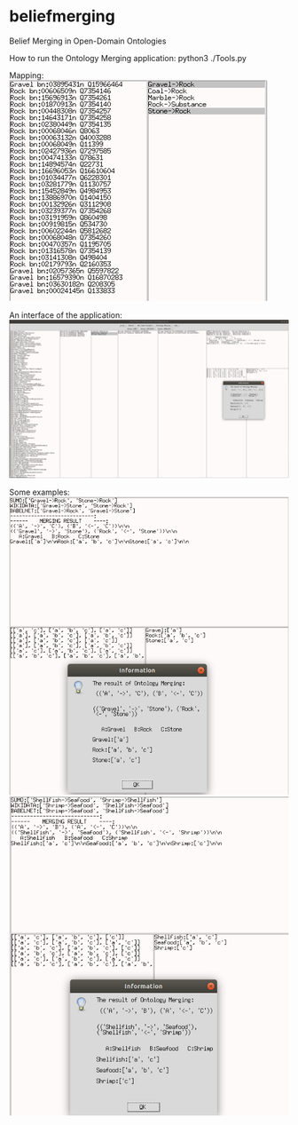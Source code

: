 # beliefmerging
Belief Merging in Open-Domain Ontologies

How to run the Ontology Merging application:
python3 ./Tools.py

Mapping:
![Test Image 1](Images/Mapping.png)



An interface of the application:
![Test Image 2](Images/Application.png)


Some examples:
![Test Image 3](Images/Example2.png)
![Test Image 4](Images/Example_Application.png)

